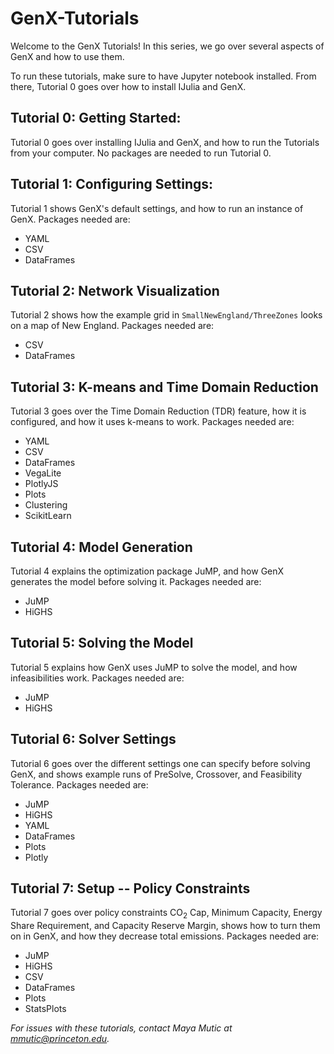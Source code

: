 # GenX-Tutorials
Welcome to the GenX Tutorials! In this series, we go over several aspects of GenX and how to use them. 

To run these tutorials, make sure to have Jupyter notebook installed. From there, Tutorial 0 goes over how to install IJulia and GenX. 

## Tutorial 0: Getting Started:
Tutorial 0 goes over installing IJulia and GenX, and how to run the Tutorials from your computer. No packages are needed to run Tutorial 0.

## Tutorial 1: Configuring Settings:
Tutorial 1 shows GenX's default settings, and how to run an instance of GenX. 
Packages needed are:
* YAML
* CSV
* DataFrames

## Tutorial 2: Network Visualization
Tutorial 2 shows how the example grid in `SmallNewEngland/ThreeZones` looks on a map of New England. 
Packages needed are:
* CSV
* DataFrames

## Tutorial 3: K-means and Time Domain Reduction
Tutorial 3 goes over the Time Domain Reduction (TDR) feature, how it is configured, and how it uses k-means to work.
Packages needed are:
* YAML
* CSV
* DataFrames
* VegaLite
* PlotlyJS
* Plots
* Clustering
* ScikitLearn

## Tutorial 4: Model Generation
Tutorial 4 explains the optimization package JuMP, and how GenX generates the model before solving it.
Packages needed are:
* JuMP
* HiGHS

## Tutorial 5: Solving the Model
Tutorial 5 explains how GenX uses JuMP to solve the model, and how infeasibilities work.
Packages needed are:
* JuMP
* HiGHS

## Tutorial 6: Solver Settings
Tutorial 6 goes over the different settings one can specify before solving GenX, and shows example runs of PreSolve, Crossover, and Feasibility Tolerance.
Packages needed are:
* JuMP
* HiGHS
* YAML
* DataFrames
* Plots
* Plotly

## Tutorial 7: Setup -- Policy Constraints
Tutorial 7 goes over policy constraints CO$_2$ Cap, Minimum Capacity, Energy Share Requirement, and Capacity Reserve Margin, shows how to turn them on in GenX, and how they decrease total emissions.
Packages needed are:
* JuMP
* HiGHS
* CSV
* DataFrames
* Plots
* StatsPlots

_For issues with these tutorials, contact Maya Mutic at mmutic@princeton.edu._



